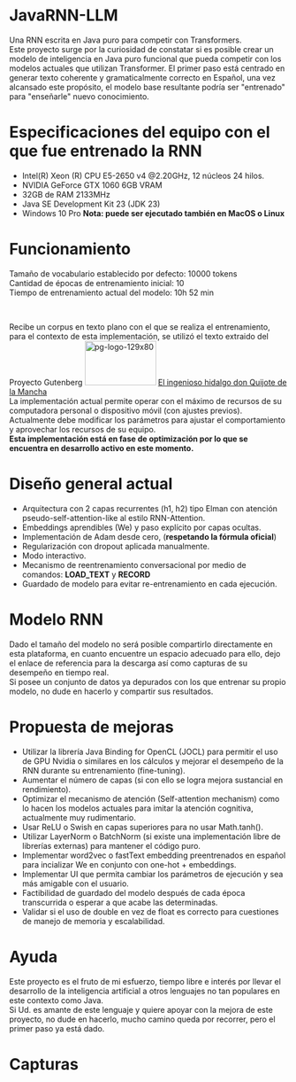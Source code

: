 # JavaRNN-LLM
<p>
  Una RNN escrita en Java puro para competir con Transformers.<br>
  Este proyecto surge por la curiosidad de constatar si es posible crear un modelo de inteligencia en Java puro funcional que pueda competir con los modelos actuales que utilizan Transformer. El primer paso está centrado en generar texto coherente y gramaticalmente correcto en Español, una vez alcansado este propósito, el modelo base resultante podría ser "entrenado" para "enseñarle" nuevo conocimiento.
</p>

# Especificaciones del equipo con el que fue entrenado la RNN
* Intel(R) Xeon (R) CPU E5-2650 v4 @2.20GHz, 12 núcleos 24 hilos.
* NVIDIA GeForce GTX 1060 6GB VRAM
* 32GB de RAM 2133MHz
* Java SE Development Kit 23 (JDK 23)
* Windows 10 Pro
<b>Nota: puede ser ejecutado también en MacOS o Linux</b>

# Funcionamiento
Tamaño de vocabulario establecido por defecto: 10000 tokens <br>
Cantidad de épocas de entrenamiento inicial: 10 <br>
Tiempo de entrenamiento actual del modelo: 10h 52 min <br>
<!--Pérdida desde época inicial hasta final: Epoch 0, Loss: 9.2103 a Epoch 10, Loss: 9.2097--> <br>
Recibe un corpus en texto plano con el que se realiza el entrenamiento, para el contexto de esta implementación, se utilizó el texto extraido del Proyecto Gutenberg <img width="129" height="80" alt="pg-logo-129x80" src="https://github.com/user-attachments/assets/e8d52d69-8216-4abd-ba64-615d98acf85c" />
 <a href="https://www.gutenberg.org/cache/epub/2000/pg2000.txt">El ingenioso hidalgo don Quijote de la Mancha</a> <br>
 La implementación actual permite operar con el máximo de recursos de su computadora personal o dispositivo móvil (con ajustes previos). <br>
 Actualmente debe modificar los parámetros para ajustar el comportamiento y aprovechar los recursos de su equipo.<br>
 <b>Esta implementación está en fase de optimización por lo que se encuentra en desarrollo activo en este momento.</b>

# Diseño general actual
* Arquitectura con 2 capas recurrentes (h1, h2) tipo Elman con atención pseudo-self-attention-like al estilo RNN-Attention.
* Embeddings aprendibles (We) y paso explícito por capas ocultas.
* Implementación de Adam desde cero, (<b>respetando la fórmula oficial</b>)
* Regularización con dropout aplicada manualmente.
* Modo interactivo.
* Mecanismo de reentrenamiento conversacional por medio de comandos: <b>LOAD_TEXT</b> y <b>RECORD</b>
* Guardado de modelo para evitar re-entrenamiento en cada ejecución.
  
# Modelo RNN 
Dado el tamaño del modelo no será posible compartirlo directamente en esta plataforma, en cuanto encuentre un espacio adecuado para ello, dejo el enlace de referencia para la descarga así como capturas de su desempeño en tiempo real.<br>
Si posee un conjunto de datos ya depurados con los que entrenar su propio modelo, no dude en hacerlo y compartir sus resultados.

# Propuesta de mejoras
* Utilizar la librería Java Binding for OpenCL (JOCL) para permitir el uso de GPU Nvidia o similares en los cálculos y mejorar el desempeño de la RNN durante su entrenamiento (fine-tuning).
* Aumentar el número de capas (si con ello se logra mejora sustancial en rendimiento).
* Optimizar el mecanismo de atención (Self-attention mechanism) como lo hacen los modelos actuales para imitar la atención cognitiva, actualmente muy rudimentario.
* Usar ReLU o Swish en capas superiores para no usar Math.tanh().
* Utilizar LayerNorm o BatchNorm (si existe una implementación libre de librerías externas) para mantener el código puro.
* Implementar word2vec o fastText embedding preentrenados en español para incializar We en conjunto con one-hot + embeddings.
* Implementar UI que permita cambiar los parámetros de ejecución y sea más amigable con el usuario.
* Factibilidad de guardado del modelo después de cada época transcurrida o esperar a que acabe las determinadas.
* Validar si el uso de double en vez de float es correcto para cuestiones de manejo de memoria y escalabilidad.

# Ayuda
Este proyecto es el fruto de mi esfuerzo, tiempo libre e interés por llevar el desarrollo de la inteligencia artificial a otros lenguajes no tan populares en este contexto como Java.<br>
Si Ud. es amante de este lenguaje y quiere apoyar con la mejora de este proyecto, no dude en hacerlo, mucho camino queda por recorrer, pero el primer paso ya está dado.

# Capturas
